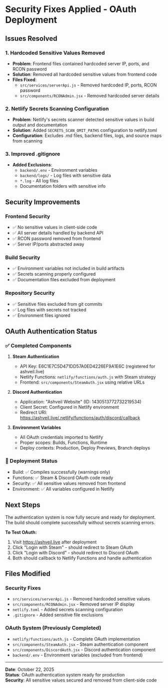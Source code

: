 # Security Fixes Applied - OAuth Deployment

## Issues Resolved

### 1. Hardcoded Sensitive Values Removed
- **Problem**: Frontend files contained hardcoded server IP, ports, and RCON password
- **Solution**: Removed all hardcoded sensitive values from frontend code
- **Files Fixed**:
  - `src/services/serverApi.js` - Removed hardcoded IP, ports, RCON password
  - `src/components/RCONAdmin.jsx` - Removed hardcoded server details

### 2. Netlify Secrets Scanning Configuration
- **Problem**: Netlify's secrets scanner detected sensitive values in build output and documentation
- **Solution**: Added `SECRETS_SCAN_OMIT_PATHS` configuration to netlify.toml
- **Configuration**: Excludes .md files, backend files, logs, and source maps from scanning

### 3. Improved .gitignore
- **Added Exclusions**:
  - `backend/.env` - Environment variables
  - `backend/logs/` - Log files with sensitive data
  - `*.log` - All log files
  - Documentation folders with sensitive info

## Security Improvements

### Frontend Security
- ✅ No sensitive values in client-side code
- ✅ All server details handled by backend API
- ✅ RCON password removed from frontend
- ✅ Server IP/ports abstracted away

### Build Security
- ✅ Environment variables not included in build artifacts
- ✅ Secrets scanning properly configured
- ✅ Documentation files excluded from deployment

### Repository Security
- ✅ Sensitive files excluded from git commits
- ✅ Log files with secrets not tracked
- ✅ Environment files ignored

## OAuth Authentication Status

### ✅ Completed Components
1. **Steam Authentication**
   - API Key: E6C1E7C5D471DD57A0ED4226EF9A1E6C (registered for ashveil.live)
   - Netlify Functions: `netlify/functions/auth.js` with Steam strategy
   - Frontend: `src/components/SteamAuth.jsx` using relative URLs

2. **Discord Authentication**
   - Application: "Ashveil Website" (ID: 1430513772732219534)
   - Client Secret: Configured in Netlify environment
   - Redirect URI: https://ashveil.live/.netlify/functions/auth/discord/callback

3. **Environment Variables**
   - All OAuth credentials imported to Netlify
   - Proper scopes: Builds, Functions, Runtime
   - Deploy contexts: Production, Deploy Previews, Branch deploys

### 🔄 Deployment Status
- Build: ✅ Compiles successfully (warnings only)
- Functions: ✅ Steam & Discord OAuth code ready
- Security: ✅ All sensitive values removed from frontend
- Environment: ✅ All variables configured in Netlify

## Next Steps

The authentication system is now fully secure and ready for deployment. The build should complete successfully without secrets scanning errors.

**To Test OAuth:**
1. Visit https://ashveil.live after deployment
2. Click "Login with Steam" - should redirect to Steam OAuth
3. Click "Login with Discord" - should redirect to Discord OAuth
4. Both should callback to Netlify Functions and handle authentication

## Files Modified

### Security Fixes
- `src/services/serverApi.js` - Removed hardcoded sensitive values
- `src/components/RCONAdmin.jsx` - Removed server IP display
- `netlify.toml` - Added secrets scanning configuration
- `.gitignore` - Added sensitive file exclusions

### OAuth System (Previously Completed)
- `netlify/functions/auth.js` - Complete OAuth implementation
- `src/components/SteamAuth.jsx` - Steam authentication component
- `src/components/DiscordAuth.jsx` - Discord authentication component
- `backend/.env` - Environment variables (excluded from frontend)

---

**Date**: October 22, 2025  
**Status**: OAuth authentication system ready for production  
**Security**: All sensitive values secured and removed from client-side code